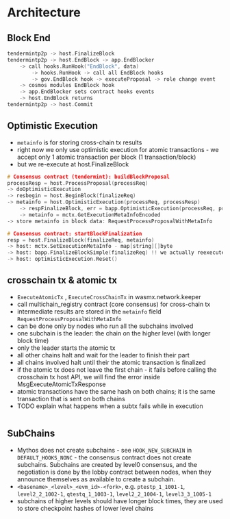 # Architecture

## Block End

```c++
tendermintp2p -> host.FinalizeBlock
tendermintp2p -> host.EndBlock -> app.EndBlocker
    -> call hooks.RunHook("EndBlock", data)
        -> hooks.RunHook -> call all EndBlock hooks
        -> gov.EndBlock hook -> executeProposal -> role change event
    -> cosmos modules EndBlock hook
    -> app.EndBlocker sets contract hooks events
    -> host.EndBlock returns
tendermintp2p -> host.Commit
```

## Optimistic Execution

- `metainfo` is for storing cross-chain tx results
- right now we only use optimistic execution for atomic transactions - we accept only 1 atomic transaction per block (1 transaction/block)
- but we re-execute at host.FinalizeBlock

```c++
# Consensus contract (tendermint): buildBlockProposal
processResp = host.ProcessProposal(processReq)
-> doOptimisticExecution
-> resbegin = host.BeginBlock(finalizeReq)
-> metainfo = host.OptimisticExecution(processReq, processResp)
    -> respFinalizeBlock, err = bapp.OptimisticExecution(processReq, processResp)
    -> metainfo = mctx.GetExecutionMetaInfoEncoded
-> store metainfo in block data: RequestProcessProposalWithMetaInfo

# Consensus contract: startBlockFinalization
resp = host.FinalizeBlock(finalizeReq, metainfo)
-> host: mctx.SetExecutionMetaInfo - map[string][]byte
-> host: bapp.FinalizeBlockSimple(finalizeReq) !! we actually reexecute the transaction using the crosschain tx metainfo cache if exists
-> host: optimisticExecution.Reset()
```

## crosschain tx & atomic tx

- `ExecuteAtomicTx` , `ExecuteCrossChainTx` in wasmx.network.keeper
- call multichain_registry contract (core consensus) for cross-chain tx
- intermediate results are stored in the `metainfo` field `RequestProcessProposalWithMetaInfo`
- can be done only by nodes who run all the subchains involved
- one subchain is the leader: the chain on the higher level (with longer block time)
- only the leader starts the atomic tx
- all other chains halt and wait for the leader to finish their part
- all chains involved halt until their the atomic transaction is finalized
- if the atomic tx does not leave the first chain - it fails before calling the crosschain tx host API, we will find the error inside MsgExecuteAtomicTxResponse
- atomic transactions have the same hash on both chains; it is the same transaction that is sent on both chains
- TODO explain what happens when a subtx fails while in execution

```c++
```

## SubChains

* Mythos does not create subchains - see `HOOK_NEW_SUBCHAIN` in `DEFAULT_HOOKS_NONC` - the consensus contract does not create subchains. Subchains are created by level0 consensus, and the negotiation is done by the lobby contract between nodes, when they announce themselves as available to create a subchain.
* `<basename>_<level>_<evm_id>-<fork>`, e.g. `ptestp_1_1001-1`, `level2_2_1002-1`, `qtestq_1_1003-1`, `level2_2_1004-1`, `level3_3_1005-1`
* subchains of higher levels should have longer block times, they are used to store checkpoint hashes of lower level chains
